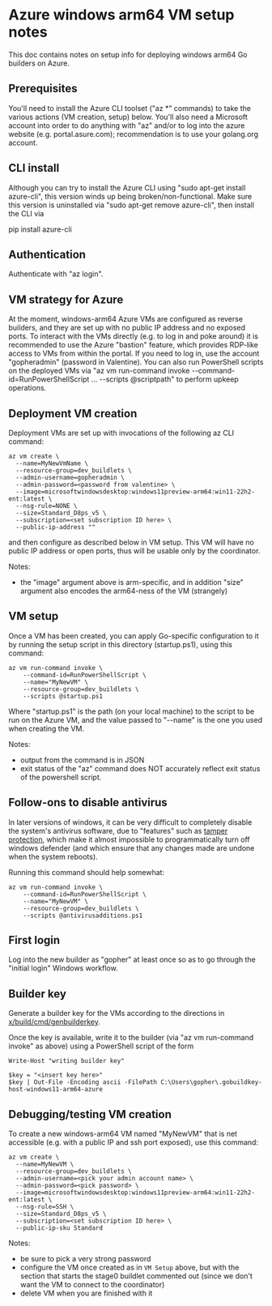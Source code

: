 <!---
# Copyright 2022 The Go Authors. All rights reserved.
# Use of this source code is governed by a BSD-style
# license that can be found in the LICENSE file.
-->

# Azure windows arm64 VM setup notes

This doc contains notes on setup info for deploying windows arm64 Go builders on Azure.

## Prerequisites

You'll need to install the Azure CLI toolset ("az *" commands) to take the various actions (VM creation, setup) below.  You'll also need a Microsoft account into order to do anything with "az" and/or to log into the azure website (e.g. portal.asure.com); recommendation is to use your golang.org account.

## CLI install

Although you can try to install the Azure CLI using "sudo apt-get install azure-cli", this version winds up being broken/non-functional.  Make sure this version is uninstalled via "sudo apt-get remove azure-cli", then install the CLI via

  pip install azure-cli

## Authentication

Authenticate with "az login".

## VM strategy for Azure

At the moment, windows-arm64 Azure VMs are configured as reverse builders, and they are set up with no public IP address and no exposed ports. To interact with the VMs directly (e.g. to log in and poke around) it is recommended to use the Azure "bastion" feature, which provides RDP-like access to VMs from within the portal.  If you need to log in, use the account "gopheradmin" (password in Valentine). You can also run PowerShell scripts on the deployed VMs via "az vm run-command invoke --command-id=RunPowerShellScript ... --scripts @scriptpath" to perform upkeep operations.

## Deployment VM creation

Deployment VMs are set up with invocations of the following az CLI command:

```
az vm create \
  --name=MyNewVmName \
  --resource-group=dev_buildlets \
  --admin-username=gopheradmin \
  --admin-password=<password from valentine> \
  --image=microsoftwindowsdesktop:windows11preview-arm64:win11-22h2-ent:latest \
  --nsg-rule=NONE \
  --size=Standard_D8ps_v5 \
  --subscription=<set subscription ID here> \
  --public-ip-address ""
```

and then configure as described below in VM setup. This VM will have no public IP address or open ports, thus will be usable only by the coordinator. 

Notes:
* the "image" argument above is arm-specific, and in addition "size" argument also encodes the arm64-ness of the VM (strangely)


## VM setup

Once a VM has been created, you can apply Go-specific configuration to it by running the setup script in this directory (startup.ps1), using this command:

```
az vm run-command invoke \
    --command-id=RunPowerShellScript \
    --name="MyNewVM" \
    --resource-group=dev_buildlets \
    --scripts @startup.ps1
```

Where "startup.ps1" is the path (on your local machine) to the script to be run on the Azure VM, and the value passed to "--name" is the one you used when creating the VM.

Notes:

* output from the command is in JSON
* exit status of the "az" command does NOT accurately reflect exit status of the powershell script.

## Follow-ons to disable antivirus

In later versions of windows, it can be very difficult to completely disable the system's antivirus software, due to "features" such as [tamper protection](https://learn.microsoft.com/en-us/microsoft-365/security/defender-endpoint/prevent-changes-to-security-settings-with-tamper-protection?view=o365-worldwide), which make it almost impossible to programmatically turn off windows defender (and which ensure that any changes made are undone when the system reboots).

Running this command should help somewhat:

```
az vm run-command invoke \
    --command-id=RunPowerShellScript \
    --name="MyNewVM" \
    --resource-group=dev_buildlets \
    --scripts @antivirusadditions.ps1
```

## First login

Log into the new builder as "gopher" at least once so as to go through the "initial login" Windows workflow.

## Builder key

Generate a builder key for the VMs according to the directions in [x/build/cmd/genbuilderkey](https://go.googlesource.com/build/+/fdfb99e1de1f68b555502056567be459d98a0e71/cmd/genbuilderkey/README.md).

Once the key is available, write it to the builder (via "az vm run-command invoke" as above) using a PowerShell script of the form

```
Write-Host "writing builder key"

$key = "<insert key here>"
$key | Out-File -Encoding ascii -FilePath C:\Users\gopher\.gobuildkey-host-windows11-arm64-azure
```

## Debugging/testing VM creation

To create a new windows-arm64 VM named "MyNewVM" that is net accessible (e.g. with a public IP and ssh port exposed), use this command:

```
az vm create \
  --name=MyNewVM \
  --resource-group=dev_buildlets \
  --admin-username=<pick your admin account name> \
  --admin-password=<pick password> \
  --image=microsoftwindowsdesktop:windows11preview-arm64:win11-22h2-ent:latest \
  --nsg-rule=SSH \
  --size=Standard_D8ps_v5 \
  --subscription=<set subscription ID here> \
  --public-ip-sku Standard
```

Notes:

* be sure to pick a very strong password
* configure the VM once created as in `VM Setup` above, but with the section that starts the stage0 buildlet commented out (since we don't want the VM to connect to the coordinator)
* delete VM when you are finished with it

